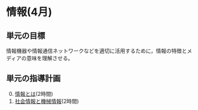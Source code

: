 # 情報(4月)
## 単元の目標
情報機器や情報通信ネットワークなどを適切に活用するために，情報の特徴とメディアの意味を理解させる。

## 単元の指導計画
0. [情報とは](info.md)(2時間)
0. [社会情報と機械情報](hier.md)(2時間)
